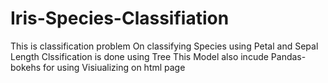 # Iris-Species-Classifiation
This is classification problem On classifying Species using Petal and Sepal Length
Clssification is done using Tree
This Model also incude Pandas-bokehs for using Visiualizing on html page
